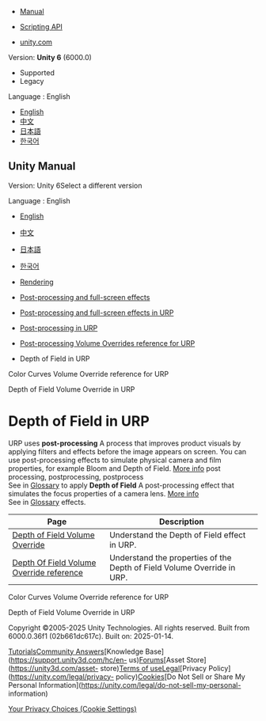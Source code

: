 [](https://docs.unity3d.com)

  * [Manual](../Manual/index.html)
  * [Scripting API](../ScriptReference/index.html)

  * [unity.com](https://unity.com/)

Version: **Unity 6** (6000.0)

  * Supported
  * Legacy

Language : English

  * [English](/Manual/urp/depth-of-field-urp.html)
  * [中文](/cn/current/Manual/urp/depth-of-field-urp.html)
  * [日本語](/ja/current/Manual/urp/depth-of-field-urp.html)
  * [한국어](/kr/current/Manual/urp/depth-of-field-urp.html)

[](https://docs.unity3d.com)

## Unity Manual

Version: Unity 6Select a different version

Language : English

  * [English](/Manual/urp/depth-of-field-urp.html)
  * [中文](/cn/current/Manual/urp/depth-of-field-urp.html)
  * [日本語](/ja/current/Manual/urp/depth-of-field-urp.html)
  * [한국어](/kr/current/Manual/urp/depth-of-field-urp.html)

  * [Rendering](../rendering-and-post-processing.html)
  * [Post-processing and full-screen effects](../post-processing-and-full-screen-effects.html)
  * [Post-processing and full-screen effects in URP](../urp/post-processing-and-full-screen-effects-urp.html)
  * [Post-processing in URP](../urp/post-processing-in-urp.html)
  * [Post-processing Volume Overrides reference for URP](../urp/EffectList.html)
  * Depth of Field in URP

[](../urp/Post-Processing-Color-Curves.html)

Color Curves Volume Override reference for URP

[](../urp/depth-of-field-volume-override.html)

Depth of Field Volume Override in URP

# Depth of Field in URP

URP uses **post-processing** A process that improves product visuals by
applying filters and effects before the image appears on screen. You can use
post-processing effects to simulate physical camera and film properties, for
example Bloom and Depth of Field. [More info](../PostProcessingOverview.html)
post processing, postprocessing, postprocess  
See in [Glossary](../Glossary.html#post-processing) to apply **Depth of
Field** A post-processing effect that simulates the focus properties of a
camera lens. [More info](../PostProcessingOverview.html)  
See in [Glossary](../Glossary.html#DepthofField) effects.

Page | Description  
---|---  
[Depth of Field Volume Override](depth-of-field-volume-override.html) | Understand the Depth of Field effect in URP.  
[Depth Of Field Volume Override reference](depth-of-field-volume-override-reference.html) | Understand the properties of the Depth of Field Volume Override in URP.  
  
[](../urp/Post-Processing-Color-Curves.html)

Color Curves Volume Override reference for URP

[](../urp/depth-of-field-volume-override.html)

Depth of Field Volume Override in URP

Copyright ©2005-2025 Unity Technologies. All rights reserved. Built from
6000.0.36f1 (02b661dc617c). Built on: 2025-01-14.

[Tutorials](https://learn.unity.com/)[Community
Answers](https://answers.unity3d.com)[Knowledge
Base](https://support.unity3d.com/hc/en-
us)[Forums](https://forum.unity3d.com)[Asset Store](https://unity3d.com/asset-
store)[Terms of
use](https://docs.unity3d.com/Manual/TermsOfUse.html)[Legal](https://unity.com/legal)[Privacy
Policy](https://unity.com/legal/privacy-
policy)[Cookies](https://unity.com/legal/cookie-policy)[Do Not Sell or Share
My Personal Information](https://unity.com/legal/do-not-sell-my-personal-
information)

[Your Privacy Choices (Cookie Settings)](javascript:void\(0\);)


